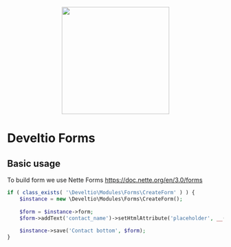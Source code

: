 <p align="center">
<img width="250px" align="center"  src="https://greenparrot.pl/software-house/app/themes/develtio/dist/images/logo_0336ff1d.svg">
</p>

# Develtio Forms #

## Basic usage ##
To build form we use Nette Forms https://doc.nette.org/en/3.0/forms
```php
if ( class_exists( '\Develtio\Modules\Forms\CreateForm' ) ) {
    $instance = new \Develtio\Modules\Forms\CreateForm();
    
    $form = $instance->form;
    $form->addText('contact_name')->setHtmlAttribute('placeholder', __('Name', 'develtio'));
    
    $instance->save('Contact bottom', $form);
}
```